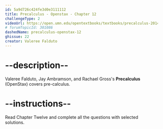 ```yaml
---
id: 5a9d726c424fe3d0e3111112
title: Precalculus - Openstax - Chapter 12
challengeType: 2
videoUrl: https://open.umn.edu/opentextbooks/textbooks/precalculus-2014
# forumTopicId: 301086
dashedName: precalculus-openstax-12
ghissue: 22
creator: Valeree Falduto 
---
```


# --description--

Valeree Falduto, Jay Ambramson, and Rachael Gross's __Precalculus__ (OpenStax) covers pre-calculus.

# --instructions--

Read Chapter Twelve and complete all the questions with selected solutions.
